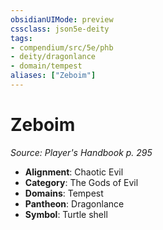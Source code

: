 ```yaml
---
obsidianUIMode: preview
cssclass: json5e-deity
tags:
- compendium/src/5e/phb
- deity/dragonlance
- domain/tempest
aliases: ["Zeboim"]
---
```

# Zeboim
*Source: Player's Handbook p. 295* 

- **Alignment**: Chaotic Evil
- **Category**: The Gods of Evil
- **Domains**: Tempest
- **Pantheon**: Dragonlance
- **Symbol**: Turtle shell